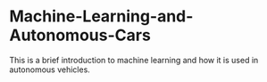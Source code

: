 # Machine-Learning-and-Autonomous-Cars
This is a brief introduction to machine learning and how it is used in autonomous vehicles.
